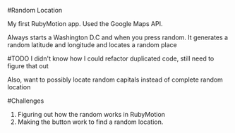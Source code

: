 #Random Location

My first RubyMotion app. Used the Google Maps API. 

Always starts a Washington D.C and when you press random. It generates a
random latitude and longitude and locates a random place

#TODO
I didn't know how I could refactor duplicated code, still need to figure
that out

Also, want to possibly locate random capitals instead of complete random
location


#Challenges
1) Figuring out how the random works in RubyMotion
2) Making the button work to find a random location. 
